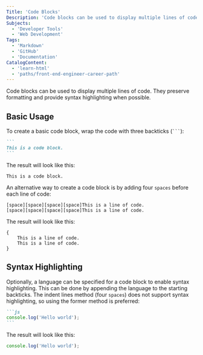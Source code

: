 ```yaml
---
Title: 'Code Blocks'
Description: 'Code blocks can be used to display multiple lines of code. They preserve formatting and provide syntax highlighting when possible.'
Subjects:
  - 'Developer Tools'
  - 'Web Development'
Tags:
  - 'Markdown'
  - 'GitHub'
  - 'Documentation'
CatalogContent:
  - 'learn-html'
  - 'paths/front-end-engineer-career-path'
---
```


Code blocks can be used to display multiple lines of code. They preserve formatting and provide syntax highlighting when possible.

## Basic Usage

To create a basic code block, wrap the code with three backticks (` ``` `):

````md
```
This is a code block.
```
````

The result will look like this:

```
This is a code block.
```

An alternative way to create a code block is by adding four `spaces` before each line of code:

````
[space][space][space][space]This is a line of code.
[space][space][space][space]This is a line of code.
````

The result will look like this:

```
{
    This is a line of code.
    This is a line of code.
}
```

## Syntax Highlighting

Optionally, a language can be specified for a code block to enable syntax highlighting. This can be done by appending the language to the starting backticks. The indent lines method (four `spaces`) does not support syntax highlighting, so using the former method is preferred:

````md
```js
console.log('Hello world');
```
````

The result will look like this:

```js
console.log('Hello world');
```
